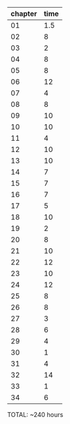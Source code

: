 | chapter | time    |
|---------|---------|
| 01      | 1.5     |
| 02      | 8       |
| 03      | 2       |
| 04      | 8       |
| 05      | 8       |
| 06      | 12      |
| 07      | 4       |
| 08      | 8       |
| 09      | 10      |
| 10      | 10      |
| 11      | 4       |
| 12      | 10      |
| 13      | 10      |
| 14      | 7       |
| 15      | 7       |
| 16      | 7       |
| 17      | 5       |
| 18      | 10      |
| 19      | 2       |
| 20      | 8       |
| 21      | 10      |
| 22      | 12      |
| 23      | 10      |
| 24      | 12      |
| 25      | 8       |
| 26      | 8       |
| 27      | 3       |
| 28      | 6       |
| 29      | 4       |
| 30      | 1       |
| 31      | 4       |
| 32      | 14      |
| 33      | 1       |
| 34      | 6       |

TOTAL: ~240 hours
